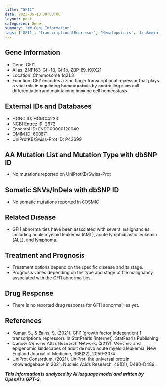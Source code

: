 ```yaml
---
title: "GFI1"
date: 2023-05-13 00:00:00
layout: post
categories: Gene
summary: "## Gene Information"
tags: ['GFI1', 'TranscriptionalRepressor', 'Hematopoiesis', 'Leukemia', 'Lymphoma', 'GeneticAbnormalities', 'TreatmentOptions', 'Prognosis']
---
```


## Gene Information
- Gene: GFI1 
- Alias: ZNF163, Gfi-1B, Gfi1b, ZBP-89, KOX21
- Location: Chromosome 1q21.3
- Function: GFI1 encodes a zinc finger transcriptional repressor that plays a vital role in regulating hematopoiesis by controlling stem cell differentiation and maintaining immune cell homeostasis

## External IDs and Databases
- HGNC ID: HGNC:4233
- NCBI Entrez ID: 2672
- Ensembl ID: ENSG00000120949
- OMIM ID: 600871
- UniProtKB/Swiss-Prot ID: P43699

## AA Mutation List and Mutation Type with dbSNP ID
- No mutations reported on UniProtKB/Swiss-Prot

## Somatic SNVs/InDels with dbSNP ID
- No somatic mutations reported in COSMIC

## Related Disease
- GFI1 abnormalities have been associated with several malignancies, including acute myeloid leukemia (AML), acute lymphoblastic leukemia (ALL), and lymphoma.

## Treatment and Prognosis
- Treatment options depend on the specific disease and its stage.
- Prognosis varies depending on the type and stage of the malignancy associated with the GFI1 abnormalities.

## Drug Response 
- There is no reported drug response for GFI1 abnormalities yet.

## References
- Kumar, S., & Bains, S. (2021). GFI1 (growth factor independent 1 transcriptional repressor). In StatPearls [Internet]. StatPearls Publishing.
- Cancer Genome Atlas Research Network. (2013). Genomic and epigenomic landscapes of adult de novo acute myeloid leukemia. New England Journal of Medicine, 368(22), 2059-2074.
- UniProt Consortium. (2021). UniProt: the universal protein knowledgebase in 2021. Nucleic Acids Research, 49(D1), D480-D489.

**_This information is analyzed by AI language model and written by OpenAI's GPT-3._**